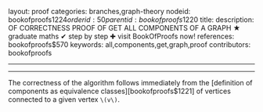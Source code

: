 layout: proof
categories: branches,graph-theory
nodeid: bookofproofs$1224
orderid: 50
parentid: bookofproofs$1220
title: 
description: OF CORRECTNESS PROOF OF GET ALL COMPONENTS OF A GRAPH &#9733; graduate maths &#10004; step by step &#10010; visit BookOfProofs now!
references: bookofproofs$570
keywords: all,components,get,graph,proof
contributors: bookofproofs

---


---

The correctness of the algorithm follows immediately from the [definition of components as equivalence classes][bookofproofs$1221] of vertices connected to a given vertex `\(v\)`.
